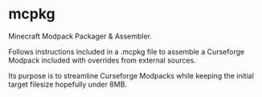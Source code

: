 # mcpkg
Minecraft Modpack Packager & Assembler.

Follows instructions included in a .mcpkg file to assemble a Curseforge Modpack included with overrides from external sources.

Its purpose is to streamline Curseforge Modpacks while keeping the initial target filesize hopefully under 8MB.
